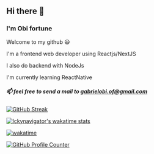 ## Hi there 👋

### I'm Obi fortune

<!-- 
### `NOT AVAILABLE FOR FULLTIME JOB OFFERS AT THE MOMENT BUT FEEL FREE TO CONTACT ME AND MAYBE WE CAN WORK SOMETHING OUT` 
-->

Welcome to my github 😃

I'm a frontend web developer using Reactjs/NextJS

I also do backend with NodeJs

I'm currently learning ReactNative

##### 📫 feel free to send a mail to [gabrielobi.of@gmail.com](mailto:gabrielobi.of@gmail.com)

<!--
[![Ickynavigator's GitHub stats](https://github-readme-stats.vercel.app/api?username=ickynavigator&count_private=true&show_icons=true&theme=cobalt)](https://github.com/anuraghazra/github-readme-stats)
-->

<!--
[![Top Langs](https://github-readme-stats.vercel.app/api/top-langs/?username=ickynavigator&hide=html&langs_count=6&show_icons=true&theme=cobalt)](https://github.com/anuraghazra/github-readme-stats)
-->

[![GitHub Streak](https://github-readme-streak-stats.herokuapp.com?user=ickynavigator&theme=cobalt2&border_radius=5&mode=weekly)](https://git.io/streak-stats)

[![Ickynavigator's wakatime stats](https://github-readme-stats.vercel.app/api/wakatime?username=ickynavigator&langs_count=5&show_icons=true&theme=cobalt)](https://github.com/anuraghazra/github-readme-stats)

[![wakatime](https://wakatime.com/badge/user/9ab30b92-1dfd-42fa-b954-60c7e3b0360b.svg)](https://wakatime.com/@9ab30b92-1dfd-42fa-b954-60c7e3b0360b)

[![GitHub Profile Counter](https://komarev.com/ghpvc/?username=ickynavigator&color=blue&base=5000)](https://komarev.com/ghpvc)

<!--
**ickynavigator/ickynavigator** is a ✨ _special_ ✨ repository because its `README.md` (this file) appears on your GitHub profile.

Here are some ideas to get you started:

- 🔭 I’m currently working on ...
- 🌱 I’m currently learning ...
- 👯 I’m looking to collaborate on ...
- 🤔 I’m looking for help with ...
- 💬 Ask me about ...
- 📫 How to reach me: ...
- 😄 Pronouns: ...
- ⚡ Fun fact: ...
-->
